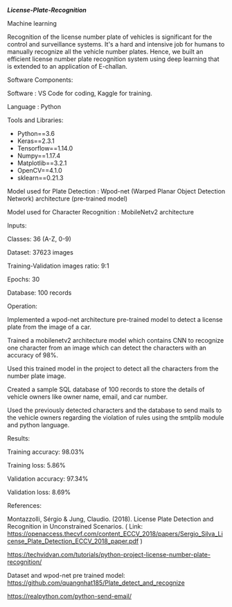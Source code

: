 ***License-Plate-Recognition***

Machine learning

Recognition of the license number plate of vehicles is significant for the control and surveillance systems. It's a hard and intensive job for humans to manually recognize all the vehicle number plates. Hence, we built an efficient license number plate recognition system using deep learning that is extended to an application of E-challan.

Software Components:

Software : VS Code for coding, Kaggle for training.

Language : Python

Tools and Libraries:

- Python==3.6
- Keras==2.3.1
- Tensorflow==1.14.0
- Numpy==1.17.4
- Matplotlib==3.2.1
- OpenCV==4.1.0
- sklearn==0.21.3

Model used for Plate Detection : Wpod-net (Warped Planar Object Detection Network) architecture (pre-trained model)

Model used for Character Recognition : MobileNetv2 architecture

Inputs:

Classes: 36 (A-Z, 0-9)

Dataset: 37623 images

Training-Validation images ratio: 9:1

Epochs: 30

Database: 100 records

Operation:

Implemented a wpod-net architecture pre-trained model to detect a license plate from the image of a car.

Trained a mobilenetv2 architecture model which contains CNN to recognize one character from an image which can detect the characters with an accuracy of 98%.

Used this trained model in the project to detect all the characters from the number plate image.

Created a sample SQL database of 100 records to store the details of vehicle owners like owner name, email, and car number.

Used the previously detected characters and the database to send mails to the vehicle owners regarding the violation of rules using the smtplib module and python language.

Results:

Training accuracy: 98.03%

Training loss: 5.86%

Validation accuracy: 97.34%

Validation loss: 8.69%

References:

Montazzolli, Sérgio & Jung, Claudio. (2018). License Plate Detection and Recognition in Unconstrained Scenarios. ( Link: https://openaccess.thecvf.com/content_ECCV_2018/papers/Sergio_Silva_License_Plate_Detection_ECCV_2018_paper.pdf )

https://techvidvan.com/tutorials/python-project-license-number-plate-recognition/

Dataset and wpod-net pre trained model: https://github.com/quangnhat185/Plate_detect_and_recognize

https://realpython.com/python-send-email/

